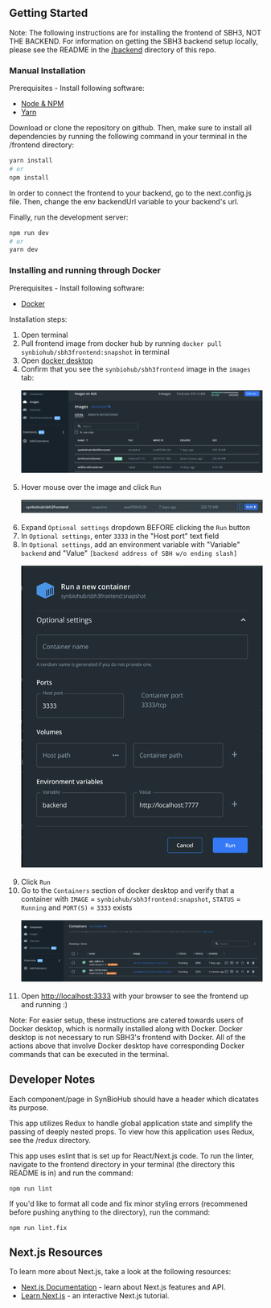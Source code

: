 ## Getting Started

Note: The following instructions are for installing the frontend of SBH3, NOT THE BACKEND. For information on
getting the SBH3 backend setup locally, please see the README in the [/backend](../backend/README.md) directory of this repo.

### Manual Installation

Prerequisites - Install following software:

- [Node & NPM](https://docs.npmjs.com/downloading-and-installing-node-js-and-npm)
- [Yarn](https://classic.yarnpkg.com/lang/en/docs/install)

Download or clone the repository on github. Then, make sure to install
all dependencies by running the following command in your terminal in the /frontend directory:

```bash
yarn install
# or
npm install
```

In order to connect the frontend to your backend, go to the next.config.js file.
Then, change the env backendUrl variable to your backend's url.

Finally, run the development server:

```bash
npm run dev
# or
yarn dev
```

### Installing and running through Docker

Prerequisites - Install following software:

- [Docker](https://www.docker.com/)

Installation steps:

1. Open terminal
2. Pull frontend image from docker hub by running `docker pull synbiohub/sbh3frontend:snapshot` in terminal
3. Open [docker desktop](https://docs.docker.com/desktop/)
4. Confirm that you see the `synbiohub/sbh3frontend` image in the `images` tab:
   <br />
   <br />
   ![Docker image for SBH3 frontend](./images/docker_images.png)
   <br />
   <br />
5. Hover mouse over the image and click `Run`
   <br />
   <br />
   ![Run image](./images/run_image.png)
   <br />
   <br />
6. Expand `Optional settings` dropdown BEFORE clicking the `Run` button
7. In `Optional settings`, enter `3333` in the "Host port" text field
8. In `Optional settings`, add an environment variable with "Variable" `backend` and "Value" `[backend address of SBH w/o ending slash]`
   <br />
   <br />
   <img src="./images/settings.png" height="600">
   <br />
   <br />
9. Click `Run`
10. Go to the `Containers` section of docker desktop and verify that a container with `IMAGE` = `synbiohub/sbh3frontend:snapshot`, `STATUS` = `Running` and `PORT(S)` = `3333` exists
    <br />
    <br />
    ![Container running (second container)](./images/containers.png)
    <br />
    <br />
11. Open [http://localhost:3333](http://localhost:3333) with your browser to see the frontend up and running :)

Note: For easier setup, these instructions are catered towards users of Docker desktop, which is normally installed along with Docker.
Docker desktop is not necessary to run SBH3's frontend with Docker. All of the actions above that involve Docker desktop have corresponding Docker commands that can be executed in the terminal.

## Developer Notes

Each component/page in SynBioHub should have a header which dicatates its purpose.

This app utilizes Redux to handle global application state and simplify the passing of
deeply nested props. To view how this application uses Redux, see the /redux directory.

This app uses eslint that is set up for React/Next.js code. To run the linter, navigate to
the frontend directory in your terminal (the directory this README is in) and run the command:

```
npm run lint
```

If you'd like to format all code and fix minor styling errors (recommened before pushing anything
to the directory), run the command:

```
npm run lint.fix
```

## Next.js Resources

To learn more about Next.js, take a look at the following resources:

- [Next.js Documentation](https://nextjs.org/docs) - learn about Next.js features and API.
- [Learn Next.js](https://nextjs.org/learn) - an interactive Next.js tutorial.
